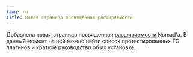 ```yaml
---
lang: ru
title: Новая страница посвящённая расширяемости
---
```

Добавлена новая страница посвящённая [расширяемости](/ru/plugins) Nomad'а. В данный момент на ней можно найти список протестированных TC плагинов и краткое руководство об их установке.
